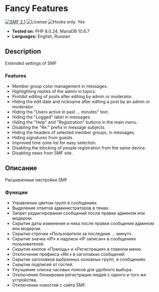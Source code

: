 # Fancy Features
[![SMF 2.1](https://img.shields.io/badge/SMF-2.1-ed6033.svg?style=flat)](https://github.com/SimpleMachines/SMF2.1)
![License](https://img.shields.io/github/license/dragomano/fancy-features)
![Hooks only: Yes](https://img.shields.io/badge/Hooks%20only-YES-blue)

* **Tested on:** PHP 8.0.24, MariaDB 10.6.7
* **Languages:** English, Russian

## Description
Extended settings of SMF

### Features
* Member group color management in messages.
* Highlighting replies of the admin in topics.
* Prohibit editing of posts after editing by admin or moderator.
* Hiding the edit date and nickname after editing a post by an admin or moderator.
* Hiding the "Users active in past &hellip; minutes" text.
* Hiding the "Logged" label in messages.
* Hiding the "Help" and "Registration" buttons in the main menu.
* Disabling the "Re:" prefix in message subjects.
* Hiding the headers of selected member groups, in messages.
* Hiding signatures from guests.
* Improved time zone list for easy selection.
* Disabling the blocking of people registration from the same device.
* Disabling news from SMF site.

## Описание
Расширенные настройки SMF

### Функции
* Управление цветом групп в сообщениях.
* Выделение ответов администраторов в темах.
* Запрет редактирования сообщений после правки админом или модером.
* Скрытие даты изменения и ника после правки сообщения админом или модером.
* Скрытие строчки «Пользователи за последние &hellip; минут».
* Скрытие значка «IP» и надписи «IP записан» в сообщениях пользователей.
* Скрытие кнопок «Помощь» и «Регистрация» в главном меню.
* Отключение префикса «Re:» в заголовках сообщений.
* Скрытие заголовков выбранных основных групп, в сообщениях.
* Скрытие подписей от гостей.
* Улучшение списка часовых поясов для удобного выбора.
* Отключение блокировки регистрации людей с одного и того же устройства.
* Отключение новостей с сайта SMF.

